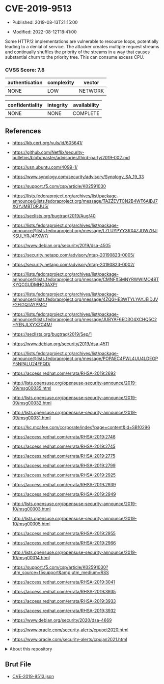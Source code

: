# CVE-2019-9513

- Published: 2019-08-13T21:15:00

- Modified: 2022-08-12T18:41:00

Some HTTP/2 implementations are vulnerable to resource loops, potentially leading to a denial of service. The attacker creates multiple request streams and continually shuffles the priority of the streams in a way that causes substantial churn to the priority tree. This can consume excess CPU.

### CVSS Score: **7.8**

| authentication | complexity | vector |
| --- | --- | --- |
| NONE | LOW | NETWORK |

| confidentiality | integrity | availability |
| --- | --- | --- |
| NONE | NONE | COMPLETE |

## References

* https://kb.cert.org/vuls/id/605641/

* https://github.com/Netflix/security-bulletins/blob/master/advisories/third-party/2019-002.md

* https://usn.ubuntu.com/4099-1/

* https://www.synology.com/security/advisory/Synology_SA_19_33

* https://support.f5.com/csp/article/K02591030

* https://lists.fedoraproject.org/archives/list/package-announce@lists.fedoraproject.org/message/TAZZEVTCN2B4WT6AIBJ7XGYJMBTORJU5/

* https://seclists.org/bugtraq/2019/Aug/40

* https://lists.fedoraproject.org/archives/list/package-announce@lists.fedoraproject.org/message/LZLUYPYY3RX4ZJDWZRJIKSULYRJ4PXW7/

* https://www.debian.org/security/2019/dsa-4505

* https://security.netapp.com/advisory/ntap-20190823-0005/

* https://security.netapp.com/advisory/ntap-20190823-0002/

* https://lists.fedoraproject.org/archives/list/package-announce@lists.fedoraproject.org/message/CMNFX5MNYRWWIMO4BTKYQCGUDMHO3AXP/

* https://lists.fedoraproject.org/archives/list/package-announce@lists.fedoraproject.org/message/4ZQGHE3WTYLYAYJEIDJVF2FIGQTAYPMC/

* https://lists.fedoraproject.org/archives/list/package-announce@lists.fedoraproject.org/message/JUBYAF6ED3O4XCHQ5C2HYENJLXYXZC4M/

* https://seclists.org/bugtraq/2019/Sep/1

* https://www.debian.org/security/2019/dsa-4511

* https://lists.fedoraproject.org/archives/list/package-announce@lists.fedoraproject.org/message/POPAEC4FWL4UU4LDEGPY5NPALU24FFQD/

* https://access.redhat.com/errata/RHSA-2019:2692

* http://lists.opensuse.org/opensuse-security-announce/2019-09/msg00035.html

* http://lists.opensuse.org/opensuse-security-announce/2019-09/msg00032.html

* http://lists.opensuse.org/opensuse-security-announce/2019-09/msg00031.html

* https://kc.mcafee.com/corporate/index?page=content&id=SB10296

* https://access.redhat.com/errata/RHSA-2019:2746

* https://access.redhat.com/errata/RHSA-2019:2745

* https://access.redhat.com/errata/RHSA-2019:2775

* https://access.redhat.com/errata/RHSA-2019:2799

* https://access.redhat.com/errata/RHSA-2019:2925

* https://access.redhat.com/errata/RHSA-2019:2939

* https://access.redhat.com/errata/RHSA-2019:2949

* http://lists.opensuse.org/opensuse-security-announce/2019-10/msg00003.html

* http://lists.opensuse.org/opensuse-security-announce/2019-10/msg00005.html

* https://access.redhat.com/errata/RHSA-2019:2955

* https://access.redhat.com/errata/RHSA-2019:2966

* http://lists.opensuse.org/opensuse-security-announce/2019-10/msg00014.html

* https://support.f5.com/csp/article/K02591030?utm_source=f5support&amp;utm_medium=RSS

* https://access.redhat.com/errata/RHSA-2019:3041

* https://access.redhat.com/errata/RHSA-2019:3935

* https://access.redhat.com/errata/RHSA-2019:3933

* https://access.redhat.com/errata/RHSA-2019:3932

* https://www.debian.org/security/2020/dsa-4669

* https://www.oracle.com/security-alerts/cpuoct2020.html

* https://www.oracle.com/security-alerts/cpujan2021.html

<details>
<summary>About this repository</summary> 

  This repository is part of the project [Live Hack CVE](https://github.com/Live-Hack-CVE). Main website can be found [www.live-hack.org](https://www.live-hack.org) 
  
  Made by [Sn0wAlice](https://github.com/Sn0wAlice) for the people that care about security and need to have a feed of the latest CVEs. Hope you enjoy it, don't forget to star the repo and follow me on [Twitter](https://twitter.com/Sn0wAlice) and [Github](https://github.com/Sn0wAlice). And that is my [personnal website](https://www.alice-snow.me/)

  - [Home Page](https://github.com/Live-Hack-CVE)
  - [Framework](https://github.com/Live-Hack-CVE/cve-framework)
  - [CVE database](https://github.com/Live-Hack-CVE/full_database)
  - [Changelog](https://github.com/Live-Hack-CVE/Changelog)
</details>

## Brut File

* [CVE-2019-9513.json](https://raw.githubusercontent.com/Live-Hack-CVE/full_database/main/cves/2019/CVE-2019-9513.json)

